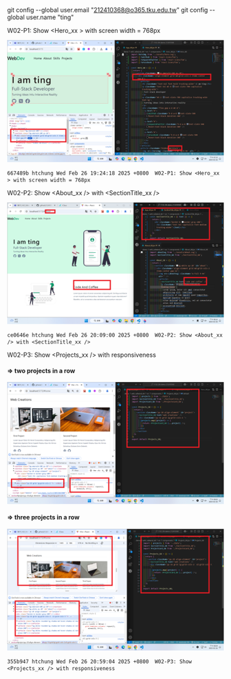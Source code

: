 git config --global user.email "212410368@o365.tku.edu.tw"
git config --global user.name "ting"

W02-P1: Show <Hero_xx > with screen width = 768px

![](w02-p1.png)

```
667489b htchung Wed Feb 26 19:24:18 2025 +0800  W02-P1: Show <Hero_xx > with screen width = 768px
```

W02-P2: Show <About_xx /> with <SectionTitle_xx />

![](w02-p2.png)

```
ce0646e htchung Wed Feb 26 20:09:00 2025 +0800  W02-P2: Show <About_xx /> with <SectionTitle_xx />
```

W02-P3: Show <Projects_xx /> with responsiveness

#### => two projects in a row

![](w02-p3-1.png)

#### => three projects in a row

![](w02-p3-2.png)

```
355b947 htchung Wed Feb 26 20:59:04 2025 +0800  W02-P3: Show <Projects_xx /> with responsiveness
```
